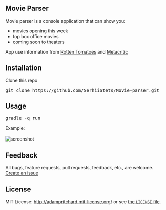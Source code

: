 ## Movie Parser

Movie parser is a console application that can show you:
* movies opening this week
* top box office movies
* coming soon to theaters

App use information from [Rotten Tomatoes](https://www.rottentomatoes.com/) and [Metacritic](http://www.metacritic.com/)

## Installation
Clone this repo<br>
<pre>git clone https://github.com/SerhiiStets/Movie-parser.git</pre>

## Usage
<pre>gradle -q run</pre>
Example:<br><br>
![screenshot](https://cloud.githubusercontent.com/assets/17416048/24034939/fc0cba8e-0afb-11e7-9a79-f6ffe5d0aeab.PNG)

## Feedback

All bugs, feature requests, pull requests, feedback, etc., are welcome. [Create an issue](https://github.com/SerhiiStets/Movie-parser/issues)


## License

MIT License: http://adampritchard.mit-license.org/ or see [the `LICENSE` file](https://github.com/SerhiiStets/Movie-parser/blob/master/LICENCE).
